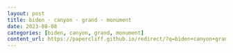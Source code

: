 ```yaml
---
layout: post
title: biden · canyon · grand · monument
date: 2023-08-08
categories: [biden, canyon, grand, monument]
content_url: https://papercliff.github.io/redirect/?q=biden+canyon+grand+monument&tbs=cdr:1,cd_min:8/7/2023,cd_max:8/9/2023
---
```

